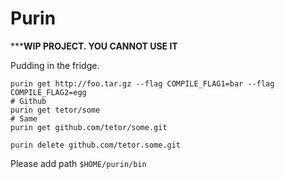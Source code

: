 # Purin

*****WIP PROJECT. YOU CANNOT USE IT**

Pudding in the fridge.

```
purin get http://foo.tar.gz --flag COMPILE_FLAG1=bar --flag COMPILE_FLAG2=egg
# Github
purin get tetor/some
# Same
purin get github.com/tetor/some.git

purin delete github.com/tetor.some.git
```

Please add path `$HOME/purin/bin`
